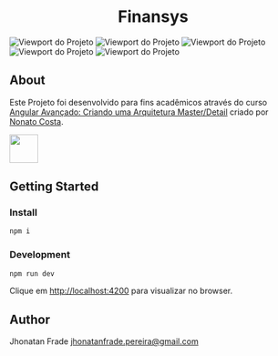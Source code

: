 <p align="center">
  <h1 align="center">
    Finansys
  </h1>
</p>

![Viewport do Projeto][viewport1]
![Viewport do Projeto][viewport2]
![Viewport do Projeto][viewport3]
![Viewport do Projeto][viewport4]
![Viewport do Projeto][viewport5]

## About
Este Projeto foi desenvolvido para fins acadêmicos através do curso [Angular Avançado: Criando uma Arquitetura Master/Detail](https://www.udemy.com/course/angular-avancado/) criado por [Nonato Costa](https://www.udemy.com/user/costa-nonato/).

<a href="https://angular.io/"><img src="https://cdn.iconscout.com/icon/free/png-256/angular-226066.png" height="50px" width="50px"></a>

## Getting Started

### Install
```sh
npm i
```

### Development
```sh
npm run dev
```

Clique em [http://localhost:4200](http://localhost:4200) para visualizar no browser.

## Author

Jhonatan Frade <jhonatanfrade.pereira@gmail.com>

[viewport1]: https://raw.githubusercontent.com/Jhonatan-Pereira/angular_finansys/master/src/assets/viewport1.png "Viewport 1"
[viewport2]: https://raw.githubusercontent.com/Jhonatan-Pereira/angular_finansys/master/src/assets/viewport2.png "Viewport 2"
[viewport3]: https://raw.githubusercontent.com/Jhonatan-Pereira/angular_finansys/master/src/assets/viewport3.png "Viewport 3"
[viewport4]: https://raw.githubusercontent.com/Jhonatan-Pereira/angular_finansys/master/src/assets/viewport4.png "Viewport 4"
[viewport5]: https://raw.githubusercontent.com/Jhonatan-Pereira/angular_finansys/master/src/assets/viewport5.png "Viewport 5"

